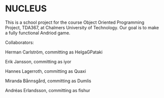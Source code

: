 # NUCLEUS

This is a school project for the course Object Oriented Programming Project, TDA367, at Chalmers University of Technology. Our goal is to make a fully functional Andriod game.

Collaborators:

Herman Carlström, committing as HelgaGPataki

Erik Jansson, committing as iyor

Hannes Lagerroth, committing as Quaxi

Miranda Bånnsgård, committing as Dumlis

Andréas Erlandsson, committing as fishur
